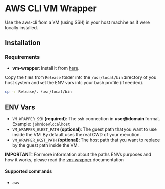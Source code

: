 # AWS CLI VM Wrapper
Use the aws-cli from a VM (using SSH) in your host machine as if were locally installed.

## Installation
### Requirements
- **vm-wrapper**: Install it from [here](https://github.com/Nataniel4/vm-wrapper).

Copy the files from `Release` folder into the `/usr/local/bin` directory of you host system and set the ENV vars into your bash profile (if needed).
```sh
cp -r Release/. /usr/local/bin
```

## ENV Vars
- `VM_WRAPPER_SSH` **(required)**: The ssh connection in **user@domain** format. Example: `johndoe@localhost`
- `VM_WRAPPER_GUEST_PATH` **(optional)**: The guest path that you want to use inside the VM. By default uses the real CWD of your execution.
- `VM_WRAPPER_HOST_PATH` **(optional)**: The host path that you want to replace by the guest path inside the VM.

**IMPORTANT:** For more information about the paths ENVs purposes and how it works, please read the [vm-wrapper](https://github.com/Nataniel4/vm-wrapper) documentation.

#### Supported commands
- `aws`